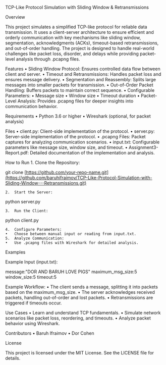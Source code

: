 TCP-Like Protocol Simulation with Sliding Window & Retransmissions

Overview

This project simulates a simplified TCP-like protocol for reliable data transmission. It uses a client-server architecture to ensure efficient and orderly communication with key mechanisms like sliding window, segmentation, acknowledgments (ACKs), timeout-based retransmissions, and out-of-order handling. The project is designed to handle real-world challenges like packet loss, disorder, and delays while providing packet-level analysis through .pcapng files.

Features
	•	Sliding Window Protocol: Ensures controlled data flow between client and server.
	•	Timeout and Retransmissions: Handles packet loss and ensures message delivery.
	•	Segmentation and Reassembly: Splits large messages into smaller packets for transmission.
	•	Out-of-Order Packet Handling: Buffers packets to maintain correct sequence.
	•	Configurable Parameters:
	•	Message size
	•	Window size
	•	Timeout duration
	•	Packet-Level Analysis: Provides .pcapng files for deeper insights into communication behavior.

Requirements
	•	Python 3.6 or higher
	•	Wireshark (optional, for packet analysis)

Files
	•	client.py: Client-side implementation of the protocol.
	•	server.py: Server-side implementation of the protocol.
	•	.pcapng Files: Packet captures for analyzing communication scenarios.
	•	input.txt: Configurable parameters like message size, window size, and timeout.
	•	Assignment3-Report.pdf: Detailed documentation of the implementation and analysis.

How to Run
	1.	Clone the Repository:

git clone [https://github.com/your-repo-name.git](https://github.com/baruhifraimov/TCP-Like-Protocol-Simulation-with-Sliding-Window---Retransmissions.git)

	2.	Start the Server:

python server.py


	3.	Run the Client:

python client.py


	4.	Configure Parameters:
	•	Choose between manual input or reading from input.txt.
	5.	Analyze Communication:
	•	Use .pcapng files with Wireshark for detailed analysis.

Examples

Example Input (input.txt):

message:"DOR AND BARUH LOVE PIGS"
maximum_msg_size:5
window_size:5
timeout:5

Example Workflow:
	•	The client sends a message, splitting it into packets based on the maximum_msg_size.
	•	The server acknowledges received packets, handling out-of-order and lost packets.
	•	Retransmissions are triggered if timeouts occur.

Use Cases
	•	Learn and understand TCP fundamentals.
	•	Simulate network scenarios like packet loss, reordering, and timeouts.
	•	Analyze packet behavior using Wireshark.

Contributors
	•	Baruh Ifraimov
	•	Dor Cohen

License

This project is licensed under the MIT License. See the LICENSE file for details.
